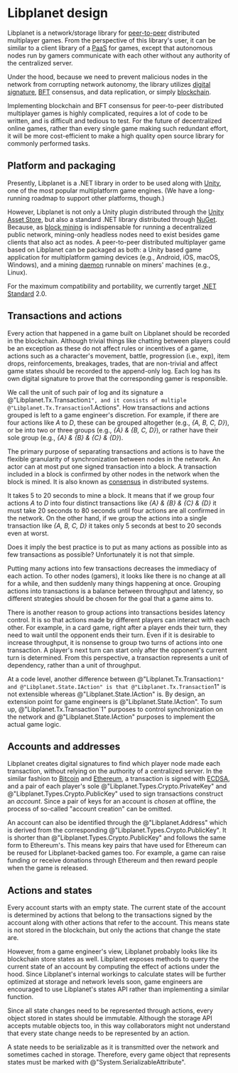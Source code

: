 Libplanet design
================

Libplanet is a network/storage library for [peer-to-peer][P2P] distributed
multiplayer games.  From the perspective of this library's user,
it can be similar to a client library of a [PaaS] for games,
except that autonomous nodes run by gamers communicate with
each other without any authority of the centralized server.

Under the hood, because we need to prevent malicious nodes in the network from
corrupting network autonomy, the library utilizes [digital signature],
[BFT] consensus, and data replication, or simply [blockchain].

Implementing blockchain and BFT consensus for peer-to-peer distributed
multiplayer games is highly complicated, requires a lot of code to
be written, and is difficult and tedious to test.  For the future of
decentralized online games, rather than every single game making such redundant
effort, it will be more cost-efficient to make a high quality open source
library for commonly performed tasks.

[P2P]: https://en.wikipedia.org/wiki/Peer-to-peer
[PaaS]: https://en.wikipedia.org/wiki/Platform_as_a_service
[digital signature]: https://en.wikipedia.org/wiki/Digital_signature
[BFT]: https://en.wikipedia.org/wiki/Byzantine_fault_tolerance
[blockchain]: https://en.wikipedia.org/wiki/Blockchain


Platform and packaging
----------------------

Presently, Libplanet is a .NET library in order to be used along with [Unity],
one of the most popular multiplatform game engines.  (We have a long-running
roadmap to support other platforms, though.)

However, Libplanet is not only a Unity plugin distributed through
the [Unity Asset Store], but also a standard .NET library distributed through
[NuGet].  Because, as [block mining] is indispensable for running
a decentralized public network, mining-only headless nodes need to exist besides
game clients that also act as nodes. A peer-to-peer distributed multiplayer game
based on Libplanet can be packaged as both: a Unity based game application for
multiplatform gaming devices (e.g., Android, iOS, macOS, Windows), and a mining
[daemon] runnable on miners' machines (e.g., Linux).

For the maximum compatibility and portability, we currently target
[.NET Standard] 2.0.

[Unity]: https://unity3d.com/
[Unity Asset Store]: https://assetstore.unity.com/
[NuGet]: https://www.nuget.org/
[block mining]: https://en.bitcoin.it/wiki/Mining
[daemon]: https://en.wikipedia.org/wiki/Daemon_(computing)
[.NET Standard]: https://docs.microsoft.com/en-us/dotnet/standard/net-standard


Transactions and actions
------------------------

Every action that happened in a game built on Libplanet should be recorded in
the blockchain.  Although trivial things like chatting between players could be
an exception as these do not affect rules or incentives of a game, actions such
as a character's movement, battle, progression (i.e., exp), item drops,
reinforcements, breakages, trades, that are non-trivial and affect game states
should be recorded to the append-only log.  Each log has its own digital
signature to prove that the corresponding gamer is responsible.

We call the unit of such pair of log and its signature a
@"Libplanet.Tx.Transaction`1", and it consists of multiple
@"Libplanet.Tx.Transaction`1.Actions".  How transactions and actions grouped is
left to a game engineer's discretion.  For example, if there are four actions
like *A* to *D*, these can be grouped altogether (e.g., *{A, B, C, D}*),
or be into two or three groups (e.g., *{A} & {B, C, D}*), or rather have
their sole group (e.g., *{A} & {B} & {C} & {D}*).

The primary purpose of separating transactions and actions is to have
the flexible granularity of synchronization between nodes in the network.
An actor can at most put one signed transaction into a block. A transaction
included in a block is confirmed by other nodes in the network
when the block is mined.  It is also known as [consensus]
in distributed systems.

It takes 5 to 20 seconds to mine a block.  It means that if we group four
actions *A* to *D* into four distinct transactions like *{A} & {B} & {C} & {D}*
it must take 20 seconds to 80 seconds until four actions are all confirmed in
the network.  On the other hand, if we group the actions into a single
transaction like *{A, B, C, D}* it takes only 5 seconds
at best to 20 seconds even at worst.

Does it imply the best practice is to put as many actions as possible into
as few transactions as possible?  Unfortunately it is not that simple.

Putting many actions into few transactions decreases the immediacy of
each action.  To other nodes (gamers), it looks like there is no change at
all for a while, and then suddenly many things happening at once.
Grouping actions into transactions is a balance between throughput and latency,
 so different strategies should be chosen for the goal that a game aims to.

There is another reason to group actions into transactions besides latency
control.  It is so that actions made by different players can interact with
each other.
For example, in a card game, right after a player ends their turn, they need to
wait until the opponent ends their turn.  Even if it is desirable to increase
throughput, it is nonsense to group two turns of actions into one transaction.
A player's next turn can start only after the opponent's current turn is
determined.  From this perspective, a transaction represents a unit of
dependency, rather than a unit of throughput.

At a code level, another difference between @"Libplanet.Tx.Transaction`1" and
@"Libplanet.State.IAction" is that @"Libplanet.Tx.Transaction`1" is not
extensible whereas @"Libplanet.State.IAction" is.  By design, an extension
point for game engineers is @"Libplanet.State.IAction".  To sum up,
@"Libplanet.Tx.Transaction`1" purposes to control synchronization on
the network and @"Libplanet.State.IAction" purposes to implement the actual
game logic.

[consensus]: https://en.wikipedia.org/wiki/Consensus_(computer_science)


Accounts and addresses
----------------------

Libplanet creates digital signatures to find which player node made each
transaction, without relying on the authority of a centralized server.
In the similar fashion to [Bitcoin] and [Ethereum], a transaction is signed
with [ECDSA], and a pair of each player's sole @"Libplanet.Types.Crypto.PrivateKey"
and @"Libplanet.Types.Crypto.PublicKey" used to sign transactions construct
an *account*.  Since a pair of keys for an account is *chosen* at offline,
the process of so-called "account creation" can be omitted.

An account can also be identified through the @"Libplanet.Address" which is
derived from the corresponding @"Libplanet.Types.Crypto.PublicKey".  It is shorter
than @"Libplanet.Types.Crypto.PublicKey" and follows the same form to Ethereum's.
This means key pairs that have used for Ethereum can be reused for
Libplanet-backed games too.  For example, a game can raise funding or receive
donations through Ethereum and then reward people when the game is released.

[Bitcoin]: https://bitcoin.org/
[Ethereum]: https://www.ethereum.org/
[ECDSA]: https://en.wikipedia.org/wiki/Elliptic_Curve_Digital_Signature_Algorithm


Actions and states
------------------

Every account starts with an empty state. The current state of the account is
determined by actions that belong to the transactions signed by the account
along with other actions that refer to the account. This means state is not
stored in the blockchain, but only the actions that change the state are.

However, from a game engineer's view, Libplanet probably looks like its
blockchain store states as well. Libplanet exposes methods to query the current
state of an account by computing the effect of actions under the hood. Since
Libplanet's internal workings to calculate states will be further optimized
at storage and network levels soon, game engineers are encouraged to use
Libplanet's states API rather than implementing a similar function.

Since all state changes need to be represented through actions, every object
stored in states should be immutable.  Although the storage API accepts
mutable objects too, in this way collaborators might not understand that every
state change needs to be represented by an action.

A state needs to be serializable as it is transmitted over the network and
sometimes cached in storage. Therefore, every game object that represents states
must be marked with @"System.SerializableAttribute".

